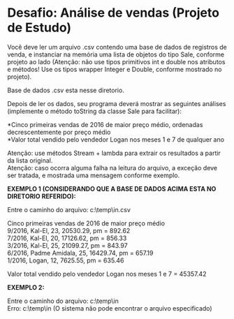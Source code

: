 # Desafio: Análise de vendas (Projeto de Estudo)
Você deve ler um arquivo .csv contendo uma base de dados de registros
de venda, e instanciar na memória uma lista de objetos do tipo Sale,
conforme projeto ao lado (Atenção: não use tipos primitivos int e double
nos atributos e métodos! Use os tipos wrapper Integer e Double,
conforme mostrado no projeto).

Base de dados .csv esta nesse diretorio.

Depois de ler os dados, seu programa deverá mostrar as seguintes análises (implemente o método toString
da classe Sale para facilitar):

*Cinco primeiras vendas de 2016 de maior preço médio, ordenadas decrescentemente por preço médio<br/>
*Valor total vendido pelo vendedor Logan nos meses 1 e 7 de qualquer ano<br/>

Atenção: use métodos Stream + lambda para extrair os resultados a partir da lista original.<br/>
Atenção: caso ocorra alguma falha na leitura do arquivo, a exceção deve ser tratada, e mostrada uma mensagem conforme exemplo.<br/>

**EXEMPLO 1 (CONSIDERANDO QUE A BASE DE DADOS ACIMA ESTA NO DIRETORIO REFERIDO):**

Entre o caminho do arquivo: c:\temp\in.csv

Cinco primeiras vendas de 2016 de maior preço médio<br/>
9/2016, Kal-El, 23, 20530.29, pm = 892.62<br/>
7/2016, Kal-El, 20, 17126.62, pm = 856.33<br/>
3/2016, Kal-El, 25, 21099.27, pm = 843.97<br/>
6/2016, Padme Amidala, 25, 16429.74, pm = 657.19<br/>
1/2016, Logan, 12, 7625.55, pm = 635.46<br/>

Valor total vendido pelo vendedor Logan nos meses 1 e 7 = 45357.42

**EXEMPLO 2:**

Entre o caminho do arquivo: c:\temp\in<br/>
Erro: c:\temp\in (O sistema não pode encontrar o arquivo especificado)<br/>
